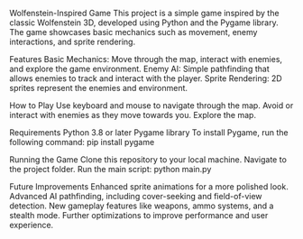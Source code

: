 Wolfenstein-Inspired Game
This project is a simple game inspired by the classic Wolfenstein 3D, developed using Python and the Pygame library. The game showcases basic mechanics such as movement, enemy interactions, and sprite rendering.

Features
Basic Mechanics: Move through the map, interact with enemies, and explore the game environment.
Enemy AI: Simple pathfinding that allows enemies to track and interact with the player.
Sprite Rendering: 2D sprites represent the enemies and environment.

How to Play
Use keyboard and mouse to navigate through the map.
Avoid or interact with enemies as they move towards you.
Explore the map.

Requirements
Python 3.8 or later
Pygame library
To install Pygame, run the following command:
pip install pygame

Running the Game
Clone this repository to your local machine.
Navigate to the project folder.
Run the main script:
python main.py

Future Improvements
Enhanced sprite animations for a more polished look.
Advanced AI pathfinding, including cover-seeking and field-of-view detection.
New gameplay features like weapons, ammo systems, and a stealth mode.
Further optimizations to improve performance and user experience.
